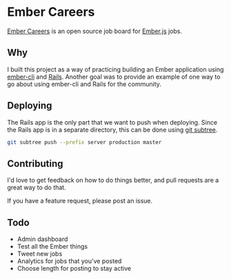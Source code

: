 # Ember Careers

[Ember Careers](https://ember.careers/jobs) is an open source job board for
[Ember.js](http://emberjs.com/) jobs.

## Why

I built this project as a way of practicing building an Ember application using
[ember-cli](https://github.com/stefanpenner/ember-cli) and
[Rails](http://rubyonrails.org/). Another goal was to provide an example of one
way to go about using ember-cli and Rails for the community.

## Deploying

The Rails app is the only part that we want to push when deploying. Since the
Rails app is in a separate directory, this can be done using [git
subtree](http://blogs.atlassian.com/2013/05/alternatives-to-git-submodule-git-subtree/).

```bash
git subtree push --prefix server production master
```

## Contributing

I'd love to get feedback on how to do things better, and pull requests are a
great way to do that.

If you have a feature request, please post an issue.

## Todo

- Admin dashboard
- Test all the Ember things
- Tweet new jobs
- Analytics for jobs that you've posted
- Choose length for posting to stay active
